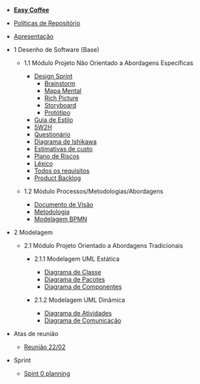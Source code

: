 - [<b>Easy Coffee</b>](/)
- [Políticas de Repositório](/politicas/politicas.md)
- [Apresentação](/apresentacao/apresentacao.md)

- 1 Desenho de Software (Base)
    - 1.1 Módulo Projeto Não Orientado a Abordagens Específicas

        - [Design Sprint](/entrega1/desing_sprint/design_sprint.md)
            - [Brainstorm](/entrega1/desing_sprint/brainstorm.md)
            - [Mapa Mental](/entrega1/desing_sprint/mapa_mental.md)
            - [Rich Picture](/entrega1/desing_sprint/rich_picture.md)
            - [Storyboard](/entrega1/desing_sprint/Storyboard.md)
            - [Protótipo](entrega1/prototipo.md)
        - [Guia de Estilo](entrega1/guia_de_estilo.md)
        - [5W2H](/entrega1/5w2h.md)
        - [Questionário](/entrega1/questionario.md)
        - [Diagrama de Ishikawa](/entrega1/diagrama_de_ishikawa.md)
        - [Estimativas de custo](/entrega1/estimativa.md)
        - [Plano de Riscos](entrega1/plano_de_riscos.md)
        - [Léxico](/entrega1/lexico.md)
        - [Todos os requisitos](/entrega1/requisitos.md)
        - [Product Backlog](entrega1/backlog.md)
        
    - 1.2 Módulo Processos/Metodologias/Abordagens
        - [Documento de Visão](entrega1/documento_de_visao.md)
        - [Metodologia](/entrega1/metodologia.md)
        - [Modelagem BPMN](/entrega1/bpmn.md)

- 2 Modelagem
    - 2.1 Módulo Projeto Orientado a Abordagens Tradicionais
        
        - 2.1.1 Modelagem UML Estática
            - [Diagrama de Classe](/entrega2/diagramas_uml/diagrama_de_classe.md)
            - [Diagrama de Pacotes](/entrega2/diagramas_uml/diagrama_de_pacotes.md)
            - [Diagrama de Componentes](/entrega2/diagramas_uml/diagrama_de_componentes.md)
        
        - 2.1.2 Modelagem UML Dinâmica
            - [Diagrama de Atividades](/entrega2/diagramas_uml/diagrama_de_atividades.md)
            - [Diagrama de Comunicação](/entrega2/diagramas_uml/diagrama_de_comunicacao.md)

- Atas de reunião
    - [Reunião 22/02](/atas/ata_de_reuniao_22_02.md)

- Sprint
    - [Spint 0 planning](/sprints/sprint0_planning.md)
